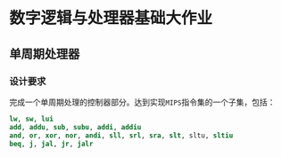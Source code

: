 # 数字逻辑与处理器基础大作业

## 单周期处理器

### 设计要求

完成一个单周期处理的控制器部分。达到实现`MIPS`指令集的一个子集，包括：

```mips
lw, sw, lui
add, addu, sub, subu, addi, addiu
and, or, xor, nor, andi, sll, srl, sra, slt, sltu, sltiu
beq, j, jal, jr, jalr
```


